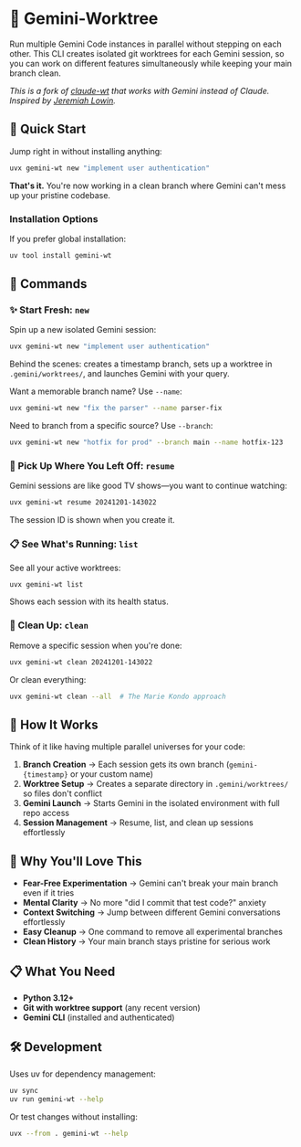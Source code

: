 # 🔷 Gemini-Worktree

Run multiple Gemini Code instances in parallel without stepping on each other. This CLI creates isolated git worktrees for each Gemini session, so you can work on different features simultaneously while keeping your main branch clean.

_This is a fork of [claude-wt](https://github.com/jlowin/claude-wt) that works with Gemini instead of Claude. Inspired by [Jeremiah Lowin](https://github.com/jlowin/claude-wt)._

## 🚀 Quick Start

Jump right in without installing anything:

```bash
uvx gemini-wt new "implement user authentication"
```

**That's it.** You're now working in a clean branch where Gemini can't mess up your pristine codebase.

### Installation Options

If you prefer global installation:

```bash
uv tool install gemini-wt
```

## 🎯 Commands

### ✨ Start Fresh: `new`

Spin up a new isolated Gemini session:

```bash
uvx gemini-wt new "implement user authentication"
```

Behind the scenes: creates a timestamp branch, sets up a worktree in `.gemini/worktrees/`, and launches Gemini with your query.

Want a memorable branch name? Use `--name`:

```bash
uvx gemini-wt new "fix the parser" --name parser-fix
```

Need to branch from a specific source? Use `--branch`:

```bash
uvx gemini-wt new "hotfix for prod" --branch main --name hotfix-123
```

### 🔄 Pick Up Where You Left Off: `resume`

Gemini sessions are like good TV shows—you want to continue watching:

```bash
uvx gemini-wt resume 20241201-143022
```

The session ID is shown when you create it.

### 📋 See What's Running: `list`

See all your active worktrees:

```bash
uvx gemini-wt list
```

Shows each session with its health status.

### 🧹 Clean Up: `clean`

Remove a specific session when you're done:

```bash
uvx gemini-wt clean 20241201-143022
```

Or clean everything:

```bash
uvx gemini-wt clean --all  # The Marie Kondo approach
```

## 🔧 How It Works

Think of it like having multiple parallel universes for your code:

1. **Branch Creation** → Each session gets its own branch (`gemini-{timestamp}` or your custom name)
2. **Worktree Setup** → Creates a separate directory in `.gemini/worktrees/` so files don't conflict
3. **Gemini Launch** → Starts Gemini in the isolated environment with full repo access
4. **Session Management** → Resume, list, and clean up sessions effortlessly

## 🎁 Why You'll Love This

- **Fear-Free Experimentation** → Gemini can't break your main branch even if it tries
- **Mental Clarity** → No more "did I commit that test code?" anxiety
- **Context Switching** → Jump between different Gemini conversations effortlessly
- **Easy Cleanup** → One command to remove all experimental branches
- **Clean History** → Your main branch stays pristine for serious work

## 📋 What You Need

- **Python 3.12+**
- **Git with worktree support** (any recent version)
- **Gemini CLI** (installed and authenticated)

## 🛠️ Development

Uses uv for dependency management:

```bash
uv sync
uv run gemini-wt --help
```

Or test changes without installing:

```bash
uvx --from . gemini-wt --help
```

